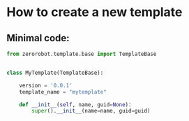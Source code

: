 # How to create a new template

## Minimal code:
```python
from zerorobot.template.base import TemplateBase


class MyTemplate(TemplateBase):

    version = '0.0.1'
    template_name = "mytemplate"

    def __init__(self, name, guid=None):
        super().__init__(name=name, guid=guid)
```